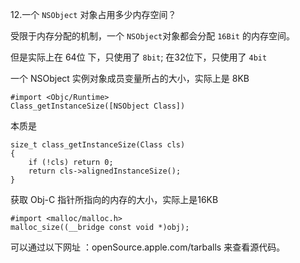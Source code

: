 12.一个 `NSObject` 对象占用多少内存空间？

受限于内存分配的机制，一个 `NSObject`对象都会分配 `16Bit` 的内存空间。

但是实际上在 64位 下，只使用了 `8bit`;
在32位下，只使用了 `4bit`

一个 NSObject 实例对象成员变量所占的大小，实际上是 8KB
```objc
#import <Objc/Runtime>
Class_getInstanceSize([NSObject Class])
```

本质是
```objc
size_t class_getInstanceSize(Class cls)
{
    if (!cls) return 0;
    return cls->alignedInstanceSize();
}
```

获取 Obj-C 指针所指向的内存的大小，实际上是16KB
```objc
#import <malloc/malloc.h>
malloc_size((__bridge const void *)obj); 
```

可以通过以下网址 ：openSource.apple.com/tarballs 来查看源代码。
